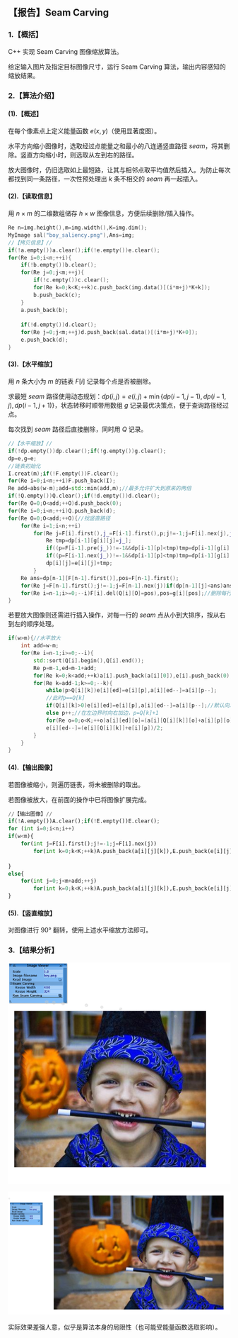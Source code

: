## **【报告】Seam Carving**

### **1.【概括】**

C++ 实现 Seam Carving 图像缩放算法。

给定输入图片及指定目标图像尺寸，运行 Seam Carving 算法，输出内容感知的缩放结果。

### **2.【算法介绍】**

#### **(1).【概述】**

在每个像素点上定义能量函数 $e(x,y)$（使用显著度图）。

水平方向缩小图像时，选取经过点能量之和最小的八连通竖直路径 $seam$，将其删除。竖直方向缩小时，则选取从左到右的路径。

放大图像时，仍旧选取如上最短路，让其与相邻点取平均值然后插入。为防止每次都找到同一条路径，一次性预处理出 $k$ 条不相交的 $seam$ 再一起插入。

#### **(2).【读取信息】**

用 $n\times m$ 的二维数组储存 $h\times w$ 图像信息，方便后续删除/插入操作。

```cpp
Re n=img.height(),m=img.width(),K=img.dim();
MyImage sal("boy_saliency.png"),Ans=img;
//【拷贝信息】//
if(!a.empty())a.clear();if(!e.empty())e.clear();
for(Re i=0;i<n;++i){
    if(!b.empty())b.clear();
    for(Re j=0;j<m;++j){
        if(!c.empty())c.clear();
        for(Re k=0;k<K;++k)c.push_back(img.data()[(i*m+j)*K+k]);
        b.push_back(c);
    }
    a.push_back(b);

    if(!d.empty())d.clear();
    for(Re j=0;j<m;++j)d.push_back(sal.data()[(i*m+j)*K+0]);
    e.push_back(d);
}
```

#### **(3).【水平缩放】**

用 $n$ 条大小为 $m$ 的链表 $F[i]$ 记录每个点是否被删除。

求最短 $seam$ 路径使用动态规划：$dp(i,j)=e(i,j)+\min\{dp(i-1,j-1),dp(i-1,j),dp(i-1,j+1)\}$，状态转移时顺带用数组 $g$ 记录最优决策点，便于查询路径经过点。

每次找到 $seam$ 路径后直接删除，同时用 $Q$ 记录。

```cpp
//【水平缩放】//
if(!dp.empty())dp.clear();if(!g.empty())g.clear();
dp=e,g=e;
//链表初始化
I.creat(m);if(!F.empty())F.clear();
for(Re i=0;i<n;++i)F.push_back(I);
Re add=abs(w-m);add=std::min(add,m);//最多允许扩大到原来的两倍
if(!Q.empty())Q.clear();if(!d.empty())d.clear();
for(Re O=0;O<add;++O)d.push_back(0);
for(Re i=0;i<n;++i)Q.push_back(d);
for(Re O=0;O<add;++O){//找竖直路径
    for(Re i=1;i<n;++i)
        for(Re j=F[i].first(),j_=F[i-1].first(),p;j!=-1;j=F[i].nex(j),j_=F[i-1].nex(j_)){
            Re tmp=dp[i-1][g[i][j]=j_];
            if((p=F[i-1].pre(j_))!=-1&&dp[i-1][p]<tmp)tmp=dp[i-1][g[i][j]=p];
            if((p=F[i-1].nex(j_))!=-1&&dp[i-1][p]<tmp)tmp=dp[i-1][g[i][j]=p];
            dp[i][j]=e[i][j]+tmp;
        }
    Re ans=dp[n-1][F[n-1].first()],pos=F[n-1].first();
    for(Re j=F[n-1].first();j!=-1;j=F[n-1].nex(j))if(dp[n-1][j]<ans)ans=dp[n-1][pos=j];//找到最小路径
    for(Re i=n-1;i>=0;--i)F[i].del(Q[i][O]=pos),pos=g[i][pos];//删除每行的pos，并记录
}
```

若要放大图像则还需进行插入操作，对每一行的 $seam$ 点从小到大排序，按从右到左的顺序处理。

```cpp
if(w>m){//水平放大
    int add=w-m;
    for(Re i=n-1;i>=0;--i){
        std::sort(Q[i].begin(),Q[i].end());
        Re p=m-1,ed=m-1+add;
        for(Re k=0;k<add;++k)a[i].push_back(a[i][0]),e[i].push_back(0);
        for(Re k=add-1;k>=0;--k){
            while(p>Q[i][k])e[i][ed]=e[i][p],a[i][ed--]=a[i][p--];
            //此时p==Q[k]
            if(Q[i][k]>0)e[i][ed]=e[i][p],a[i][ed--]=a[i][p--];//默认向左加边，p=Q[k]-1
            else p++;//在左边界时向右加边，p=Q[k]+1
            for(Re o=0;o<K;++o)a[i][ed][o]=(a[i][Q[i][k]][o]+a[i][p][o])/2;
            e[i][ed--]=(e[i][Q[i][k]]+e[i][p])/2;
        }
    }
}
```

#### **(4).【输出图像】**

若图像被缩小，则遍历链表，将未被删除的取出。

若图像被放大，在前面的操作中已将图像扩展完成。

```python
//【输出图像】//
if(!A.empty())A.clear();if(!E.empty())E.clear();
for (int i=0;i<n;i++)
if(w<m){
    for(int j=F[i].first();j!=-1;j=F[i].nex(j))
        for(int k=0;k<K;++k)A.push_back(a[i][j][k]),E.push_back(e[i][j]);
    
}
else{
    for(int j=0;j<m+add;++j)
        for(int k=0;k<K;++k)A.push_back(a[i][j][k]),E.push_back(e[i][j]);
}
```

#### **(5).【竖直缩放】**

对图像进行 $90°$ 翻转，使用上述水平缩放方法即可。

### **3.【结果分析】**

![](./src/1.PNG)

![](./src/2.PNG)

实际效果差强人意，似乎是算法本身的局限性（也可能受能量函数选取影响）。